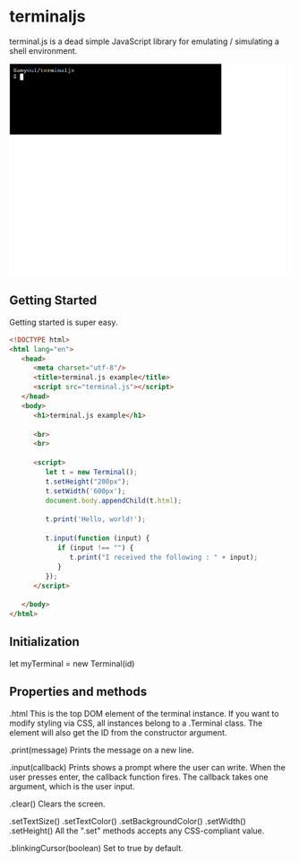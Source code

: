 # terminaljs

terminal.js is a dead simple JavaScript library for emulating / simulating a shell environment.

![terminaljs demo](assets/demo.gif)

## Getting Started

Getting started is super easy.

```html
<!DOCTYPE html>
<html lang="en">
   <head>
      <meta charset="utf-8"/>
      <title>terminal.js example</title>
      <script src="terminal.js"></script>
   </head>
   <body>
      <h1>terminal.js example</h1>

      <br>
      <br>

      <script>
         let t = new Terminal();
         t.setHeight("200px");
         t.setWidth('600px');
         document.body.appendChild(t.html);

         t.print('Hello, world!');

         t.input(function (input) {
            if (input !== "") {
               t.print("I received the following : " + input);
            }
         });
      </script>

   </body>
</html>
```

## Initialization

   let myTerminal = new Terminal(id)

## Properties and methods

   .html
This is the top DOM element of the terminal instance. If you want to modify styling via CSS, all instances belong to a .Terminal class. The element will also get the ID from the constructor argument.

   .print(message)
Prints the message on a new line.

   .input(callback)
Prints shows a prompt where the user can write. When the user presses enter, the callback function fires. The callback takes one argument, which is the user input.

   .clear()
Clears the screen.

   .setTextSize()
   .setTextColor()
   .setBackgroundColor()
   .setWidth()
   .setHeight()
All the ".set" methods accepts any CSS-compliant value.

   .blinkingCursor(boolean)
Set to true by default.
